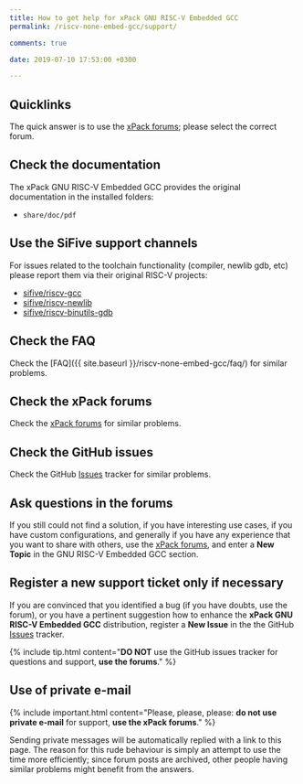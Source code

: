 ```yaml
---
title: How to get help for xPack GNU RISC-V Embedded GCC
permalink: /riscv-none-embed-gcc/support/

comments: true

date: 2019-07-10 17:53:00 +0300

---
```


## Quicklinks

The quick answer is to use the
[xPack forums](https://www.tapatalk.com/groups/xpack/); please select
the correct forum.

## Check the documentation

The xPack GNU RISC-V Embedded GCC provides the original documentation in the
installed folders:

- `share/doc/pdf`

## Use the SiFive support channels

For issues related to the toolchain functionality (compiler, newlib
gdb, etc) please report them via their original RISC-V projects:

- [sifive/riscv-gcc](https://github.com/sifive/riscv-gcc/issues/)
- [sifive/riscv-newlib](https://github.com/sifive/riscv-newlib/issues/)
- [sifive/riscv-binutils-gdb](https://github.com/sifive/riscv-binutils-gdb/issues/)

## Check the FAQ

Check the [FAQ]({{ site.baseurl }}/riscv-none-embed-gcc/faq/)
for similar problems.

## Check the xPack forums

Check the [xPack forums](https://www.tapatalk.com/groups/xpack/) for
similar problems.

## Check the GitHub issues

Check the
GitHub [Issues](https://github.com/xpack-dev-tools/riscv-none-embed-gcc-xpack/issues/)
tracker for similar problems.

## Ask questions in the forums

If you still could not find a solution, if you have interesting use
cases, if you have custom configurations, and generally if you have
any experience that you want to share with others, use the
[xPack forums](https://www.tapatalk.com/groups/xpack/),
and enter a **New Topic** in the GNU RISC-V Embedded GCC section.

## Register a new support ticket only if necessary

If you are convinced that you identified a bug (if you have doubts,
use the forum),
or you have a pertinent suggestion how to enhance the **xPack GNU RISC-V Embedded GCC**
distribution, register a **New Issue** in the the
GitHub [Issues](https://github.com/xpack-dev-tools/riscv-none-embed-gcc-xpack/issues/)
tracker.

{% include tip.html content="**DO NOT** use the GitHub issues tracker
for questions and support, **use the forums**." %}

## Use of private e-mail

{% include important.html content="Please, please, please: **do not use
private e-mail** for support, **use the xPack forums**." %}

Sending private messages will be automatically replied with
a link to this page.
The reason for this rude behaviour is simply an attempt to use
the time more efficiently; since forum posts are archived, other people
having similar problems might benefit from the answers.

